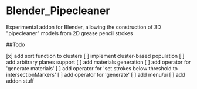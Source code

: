 # Blender_Pipecleaner
Experimental addon for Blender, allowing the construction of 3D "pipecleaner" models from 2D grease pencil strokes



##Todo

[x] add sort function to clusters
[ ] implement cluster-based population
[ ] add arbitrary planes support
[ ] add materials generation
[ ] add operator for 'generate materials'
[ ] add operator for 'set strokes below threshold to intersectionMarkers'
[ ] add operator for 'generate'
[ ] add menu/ui
[ ] add addon stuff
